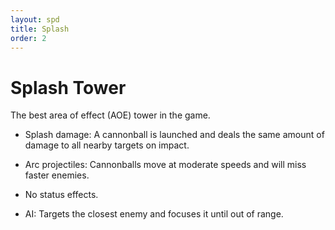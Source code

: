 ```yaml
---
layout: spd
title: Splash
order: 2
---
```


# Splash Tower

The best area of effect (AOE) tower in the game.

* Splash damage: A cannonball is launched and deals the same amount of damage to all nearby targets on impact.

* Arc projectiles: Cannonballs move at moderate speeds and will miss faster enemies.

* No status effects.

* AI: Targets the closest enemy and focuses it until out of range.
